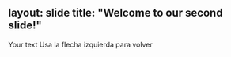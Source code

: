 layout: slide
title: "Welcome to our second slide!"
---
Your text
Usa la flecha izquierda para volver

